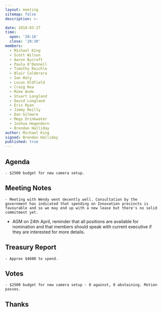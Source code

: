 ```yaml
---
layout: meeting
sitemap: false
description: >-

date: 2018-03-27
time:
  open: '20:16'
  close: '20:30'
members:  
  - Michael King
  - Scott Wilson
  - Aaron Bycroft
  - Paula O'Donnell
  - Timothy Reichle
  - Blair Calderara
  - Ian Haly
  - Lucas Oldfield
  - Craig Rea
  - Mike Ando
  - Stuart Longland
  - David Longland
  - Eris Ryan
  - Jimmy Reilly
  - Dan Gilmore
  - Megs Drinkwater
  - Joshua Hogendorn
  - Brendan Halliday
author: Michael King
signed: Brendan Halliday
published: true
---
```


## Agenda
    - $2500 budget for new camera setup.

## Meeting Notes
	- Meeting with Wendy went decently well. Consultation by the government has indicated that spending on Innovation precincts is favourable and so we may end up with a new lease but there's no solid commitment yet.
  - AGM on 24th April, reminder that all positions are available for nomination and that members should speak with current executive if they are interested for more details.
## Treasury Report
 	- Approx $4600 to spend.

## Votes
	- $2500 budget for new camera setup - 0 against, 0 abstaining. Motion passes.

## Thanks


